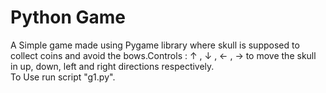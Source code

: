 # Python Game
A Simple game made using Pygame library where skull is supposed to collect coins and avoid the bows.Controls : &#8593; , &#8595; , &#8592; , &#8594; to move the skull in up, down, left and right directions respectively.\
To Use run script "g1.py".
